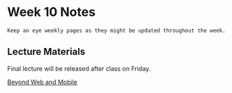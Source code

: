 Week 10 Notes
============================

```{note}
Keep an eye weekly pages as they might be updated throughout the week.
```

## Lecture Materials

Final lecture will be released after class on Friday.

[Beyond Web and Mobile]()
